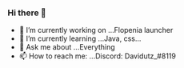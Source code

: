 ### Hi there 👋

- 🔭 I’m currently working on ...Flopenia launcher
- 🌱 I’m currently learning ...Java, css...
- 💬 Ask me about ...Everything
- 📫 How to reach me: ...Discord: Davidutz_#8119
